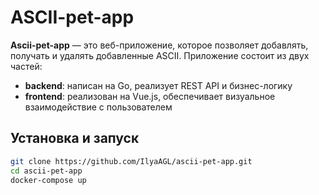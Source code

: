 # ASCII-pet-app

**Ascii-pet-app** — это веб-приложение, которое позволяет добавлять, получать и удалять добавленные ASCII. Приложение состоит из двух частей:

- **backend**: написан на Go, реализует REST API и бизнес-логику
- **frontend**: реализован на Vue.js, обеспечивает визуальное взаимодействие с пользователем

## Установка и запуск

```bash
git clone https://github.com/IlyaAGL/ascii-pet-app.git
cd ascii-pet-app
docker-compose up
```

